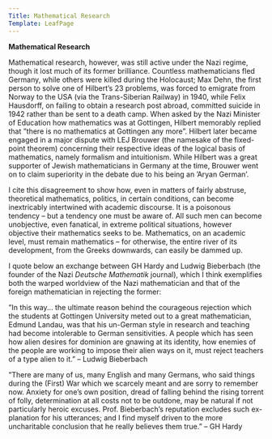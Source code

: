 ```yaml
---
Title: Mathematical Research
Template: LeafPage
---
```


**Mathematical Research**

Mathematical research, however, was still active under the Nazi regime, though it lost much of its former brilliance. Countless mathematicians fled Germany, while others were killed during the Holocaust; Max Dehn, the first person to solve one of Hilbert’s 23 problems, was forced to emigrate from Norway to the USA (via the Trans-Siberian Railway) in 1940, while Felix Hausdorff, on failing to obtain a research post abroad, committed suicide in 1942 rather than be sent to a death camp. When asked by the Nazi Minister of Education how mathematics was at Gottingen, Hilbert memorably replied that ”there is no mathematics at Gottingen any more”. Hilbert later became engaged in a major dispute with LEJ Brouwer (the namesake of the fixed-point theorem) concerning their respective ideas of the logical basis of mathematics, namely formalism and intuitionism. While Hilbert was a great supporter of Jewish mathematicians in Germany at the time, Brouwer went on to claim superiority in the debate due to his being an ’Aryan German’.

I cite this disagreement to show how, even in matters of fairly abstruse, theoretical mathematics, politics, in certain conditions, can become inextricably intertwined with academic discourse. It is a poisonous tendency – but a tendency one must be aware of. All such men can become unobjective, even fanatical, in extreme political situations, however objective their mathematics seeks to be. Mathematics, on an academic level, must remain mathematics – for otherwise, the entire river of its development, from the Greeks downwards, can easily be dammed up.

I quote below an exchange between GH Hardy and Ludwig Bieberbach (the founder of the Nazi *Deutsche Mathematik* journal), which I think exemplifies both the warped worldview of the Nazi mathematician and that of the foreign mathematician in rejecting the former:

”In this way... the ultimate reason behind the courageous rejection which the students at Gottingen University meted out to a great mathematician, Edmund Landau, was that his un-German style in research and teaching had become intolerable to German sensitivities. A people which has seen how alien desires for dominion are gnawing at its identity, how enemies of the people are working to impose their alien ways on it, must reject teachers of a type alien to it.”
– Ludwig Bieberbach

”There are many of us, many English and many Germans, who said things during the (First) War which we scarcely meant and are sorry to remember now. Anxiety for one’s own position, dread of falling behind the rising torrent of folly, determination at all costs not to be outdone, may be natural if not particularly heroic excuses. Prof. Bieberbach’s reputation excludes such ex- planation for his utterances; and I find myself driven to the more uncharitable conclusion that he really believes them true.”
– GH Hardy
